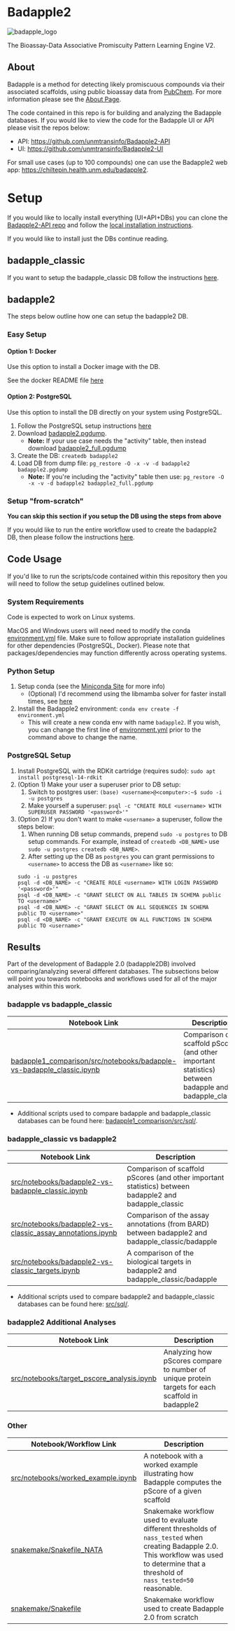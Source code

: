 # Badapple2

![badapple_logo](https://github.com/user-attachments/assets/9a9c9c88-c74e-486d-a282-75e8c41f0f93)

The Bioassay-Data Associative Promiscuity Pattern Learning Engine V2.

## About

Badapple is a method for detecting likely promiscuous compounds via their associated scaffolds, using public bioassay data from [PubChem](https://pubchem.ncbi.nlm.nih.gov/). For more information please see the [About Page](https://chiltepin.health.unm.edu/badapple2/about.html).

The code contained in this repo is for building and analyzing the Badapple databases. If you would like to view the code for the Badapple UI or API please visit the repos below:

- API: https://github.com/unmtransinfo/Badapple2-API
- UI: https://github.com/unmtransinfo/Badapple2-UI

For small use cases (up to 100 compounds) one can use the Badapple2 web app: https://chiltepin.health.unm.edu/badapple2.

# Setup

If you would like to locally install everything (UI+API+DBs) you can clone the [Badapple2-API repo](https://github.com/unmtransinfo/Badapple2-API) and follow the [local installation instructions](https://github.com/unmtransinfo/Badapple2-API?tab=readme-ov-file#setup-local-installation).

If you would like to install just the DBs continue reading.

## badapple_classic

If you want to setup the badapple_classic DB follow the instructions [here](badapple1_comparison/README.md).

## badapple2

The steps below outline how one can setup the badapple2 DB.

### Easy Setup

#### Option 1: Docker

Use this option to install a Docker image with the DB.

See the docker README file [here](docker/README.md#badapple2)

#### Option 2: PostgreSQL

Use this option to install the DB directly on your system using PostgreSQL.

1. Follow the PostgreSQL setup instructions [here](#postgresql-setup)
2. Download [badapple2.pgdump](https://unmtid-dbs.net/download/Badapple2/badapple2.pgdump).
   - **Note:** If your use case needs the "activity" table, then instead download [badapple2_full.pgdump](https://unmtid-dbs.net/download/Badapple2/badapple2_full.pgdump)
3. Create the DB: `createdb badapple2`
4. Load DB from dump file: `pg_restore -O -x -v -d badapple2 badapple2.pgdump`
   - **Note:** If you're including the "activity" table then use: `pg_restore -O -x -v -d badapple2 badapple2_full.pgdump`

### Setup "from-scratch"

**You can skip this section if you setup the DB using the steps from above**

If you would like to run the entire workflow used to create the badapple2 DB, then please follow the instructions [here](snakemake/README.md).

## Code Usage

If you'd like to run the scripts/code contained within this repository then you will need to follow the setup guidelines outlined below.

### System Requirements

Code is expected to work on Linux systems.

MacOS and Windows users will need need to modify the conda [environment.yml](environment.yml) file. Make sure to follow appropriate installation guidelines for other dependencies (PostgreSQL, Docker). Please note that packages/dependencies may function differently across operating systems.

### Python Setup

1. Setup conda (see the [Miniconda Site](https://conda.github.io/conda-libmamba-solver/user-guide/) for more info)
   - (Optional) I'd recommend using the libmamba solver for faster install times, see [here](https://conda.github.io/conda-libmamba-solver/user-guide/)
2. Install the Badapple2 environment: `conda env create -f environment.yml`
   - This will create a new conda env with name `badapple2`. If you wish, you can change the first line of [environment.yml](environment.yml) prior to the command above to change the name.

### PostgreSQL Setup

1. Install PostgreSQL with the RDKit cartridge (requires sudo):
   `sudo apt install postgresql-14-rdkit`
2. (Option 1) Make your user a superuser prior to DB setup:
   1. Switch to postgres user: `(base) <username>@<computer>:~$ sudo -i -u postgres`
   2. Make yourself a superuser: `psql -c "CREATE ROLE <username> WITH SUPERUSER PASSWORD '<password>'"`
3. (Option 2) If you don't want to make `<username>` a superuser, follow the steps below:
   1. When running DB setup commands, prepend `sudo -u postgres` to DB setup commands. For example, instead of `createdb <DB_NAME>` use `sudo -u postgres createdb <DB_NAME>`.
   2. After setting up the DB as `postgres` you can grant permissions to `<username>` to access the DB as `<username>` like so:
   ```
   sudo -i -u postgres
   psql -d <DB_NAME> -c "CREATE ROLE <username> WITH LOGIN PASSWORD '<password>'"
   psql -d <DB_NAME> -c "GRANT SELECT ON ALL TABLES IN SCHEMA public TO <username>"
   psql -d <DB_NAME> -c "GRANT SELECT ON ALL SEQUENCES IN SCHEMA public TO <username>"
   psql -d <DB_NAME> -c "GRANT EXECUTE ON ALL FUNCTIONS IN SCHEMA public TO <username>"
   ```

## Results

Part of the development of Badapple 2.0 (badapple2DB) involved comparing/analyzing several different databases. The subsections below will point you towards notebooks and workflows used for all of the major analyses within this work.

### badapple vs badapple_classic

| Notebook Link                                                                                                                                  | Description                                                                                           |
| ---------------------------------------------------------------------------------------------------------------------------------------------- | ----------------------------------------------------------------------------------------------------- |
| [badapple1_comparison/src/notebooks/badapple-vs-badapple_classic.ipynb](badapple1_comparison/src/notebooks/badapple-vs-badapple_classic.ipynb) | Comparison of scaffold pScores (and other important statistics) between badapple and badapple_classic |

- Additional scripts used to compare badapple and badapple_classic databases can be found here: [badapple1_comparison/src/sql/](badapple1_comparison/src/sql/).

### badapple_classic vs badapple2

| Notebook Link                                                                                                            | Description                                                                                            |
| ------------------------------------------------------------------------------------------------------------------------ | ------------------------------------------------------------------------------------------------------ |
| [src/notebooks/badapple2-vs-badapple_classic.ipynb](src/notebooks/badapple2-vs-badapple_classic.ipynb)                   | Comparison of scaffold pScores (and other important statistics) between badapple2 and badapple_classic |
| [src/notebooks/badapple2-vs-classic_assay_annotations.ipynb](src/notebooks/badapple2-vs-classic_assay_annotations.ipynb) | Comparison of the assay annotations (from BARD) between badapple2 and badapple_classic/badapple        |
| [src/notebooks/badapple2-vs-classic_targets.ipynb](src/notebooks/badapple2-vs-classic_targets.ipynb)                     | A comparison of the biological targets in badapple2 and badapple_classic/badapple                      |

- Additional scripts used to compare badapple2 and badapple_classic databases can be found here: [src/sql/](src/sql/).

### badapple2 Additional Analyses

| Notebook Link                                                                            | Description                                                                                      |
| ---------------------------------------------------------------------------------------- | ------------------------------------------------------------------------------------------------ |
| [src/notebooks/target_pscore_analysis.ipynb](src/notebooks/target_pscore_analysis.ipynb) | Analyzing how pScores compare to number of unique protein targets for each scaffold in badapple2 |

### Other

| Notebook/Workflow Link                                                   | Description                                                                                                                                                                                |
| ------------------------------------------------------------------------ | ------------------------------------------------------------------------------------------------------------------------------------------------------------------------------------------ |
| [src/notebooks/worked_example.ipynb](src/notebooks/worked_example.ipynb) | A notebook with a worked example illustrating how Badapple computes the pScore of a given scaffold                                                                                         |
| [snakemake/Snakefile_NATA](snakemake/Snakefile_NATA)                     | Snakemake workflow used to evaluate different thresholds of `nass_tested` when creating Badapple 2.0. This workflow was used to determine that a threshold of `nass_tested=50` reasonable. |
| [snakemake/Snakefile](snakemake/Snakefile)                               | Snakemake workflow used to create Badapple 2.0 from scratch                                                                                                                                |
